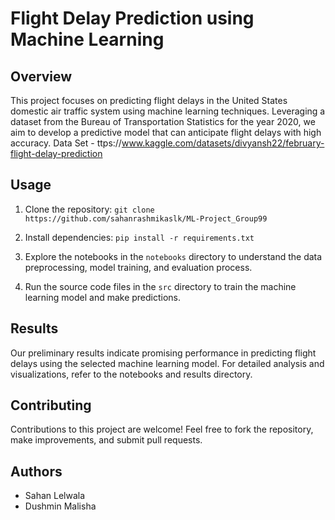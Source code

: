 # Flight Delay Prediction using Machine Learning

## Overview

This project focuses on predicting flight delays in the United States domestic air traffic system using machine learning techniques. Leveraging a dataset from the Bureau of Transportation Statistics for the year 2020, we aim to develop a predictive model that can anticipate flight delays with high accuracy.
Data Set - ttps://www.kaggle.com/datasets/divyansh22/february-flight-delay-prediction

## Usage

1. Clone the repository:
`git clone https://github.com/sahanrashmikaslk/ML-Project_Group99`

2. Install dependencies:
`pip install -r requirements.txt`

3. Explore the notebooks in the `notebooks` directory to understand the data preprocessing, model training, and evaluation process.

4. Run the source code files in the `src` directory to train the machine learning model and make predictions.

## Results

Our preliminary results indicate promising performance in predicting flight delays using the selected machine learning model. For detailed analysis and visualizations, refer to the notebooks and results directory.

## Contributing

Contributions to this project are welcome! Feel free to fork the repository, make improvements, and submit pull requests.

## Authors

- Sahan Lelwala
- Dushmin Malisha
